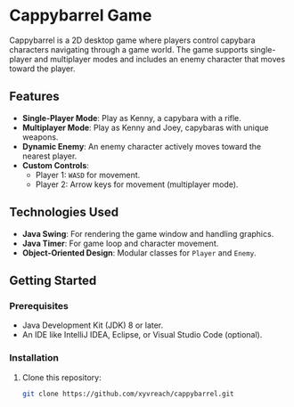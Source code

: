 # Cappybarrel Game

Cappybarrel is a 2D desktop game where players control capybara characters navigating through a game world. The game supports single-player and multiplayer modes and includes an enemy character that moves toward the player.

## Features

- **Single-Player Mode**: Play as Kenny, a capybara with a rifle.
- **Multiplayer Mode**: Play as Kenny and Joey, capybaras with unique weapons.
- **Dynamic Enemy**: An enemy character actively moves toward the nearest player.
- **Custom Controls**: 
  - Player 1: `WASD` for movement.
  - Player 2: Arrow keys for movement (multiplayer mode).

## Technologies Used

- **Java Swing**: For rendering the game window and handling graphics.
- **Java Timer**: For game loop and character movement.
- **Object-Oriented Design**: Modular classes for `Player` and `Enemy`.

## Getting Started

### Prerequisites

- Java Development Kit (JDK) 8 or later.
- An IDE like IntelliJ IDEA, Eclipse, or Visual Studio Code (optional).

### Installation

1. Clone this repository:
   ```bash
   git clone https://github.com/xyvreach/cappybarrel.git
